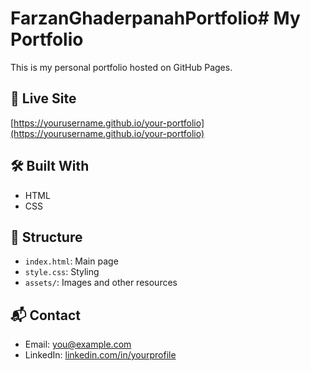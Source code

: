 # FarzanGhaderpanahPortfolio# My Portfolio

This is my personal portfolio hosted on GitHub Pages.

## 🚀 Live Site
[https://yourusername.github.io/your-portfolio](https://yourusername.github.io/your-portfolio)

## 🛠️ Built With
- HTML
- CSS

## 📂 Structure
- `index.html`: Main page
- `style.css`: Styling
- `assets/`: Images and other resources

## 📬 Contact
- Email: you@example.com
- LinkedIn: [linkedin.com/in/yourprofile](https://linkedin.com/in/yourprofile)
